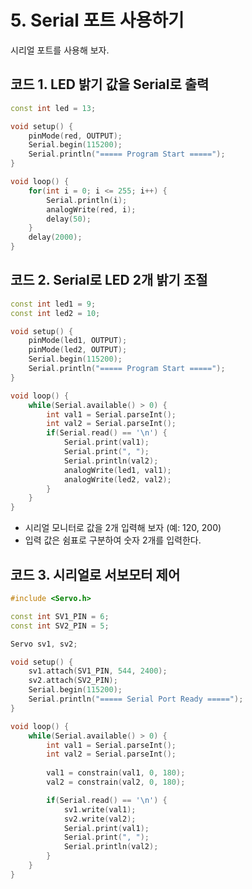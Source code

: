 # 5. Serial 포트 사용하기

시리얼 포트를 사용해 보자.


## 코드 1. LED 밝기 값을 Serial로 출력

```cpp title="serialWrite.ino" linenums="1" hl_lines="5"
const int led = 13;

void setup() {
    pinMode(red, OUTPUT);
    Serial.begin(115200);
    Serial.println("===== Program Start =====");
}

void loop() {
    for(int i = 0; i <= 255; i++) {
        Serial.println(i);
        analogWrite(red, i);
        delay(50);
    }
    delay(2000);
}
```


## 코드 2. Serial로 LED 2개 밝기 조절

```cpp title="serialRead.ino" linenums="1" hl_lines="12-15"
const int led1 = 9;
const int led2 = 10;

void setup() {
    pinMode(led1, OUTPUT);
    pinMode(led2, OUTPUT);
    Serial.begin(115200);
    Serial.println("===== Program Start =====");
}

void loop() {
    while(Serial.available() > 0) {
        int val1 = Serial.parseInt();
        int val2 = Serial.parseInt();
        if(Serial.read() == '\n') {
            Serial.print(val1);
            Serial.print(", ");
            Serial.println(val2);
            analogWrite(led1, val1);
            analogWrite(led2, val2);
        }
    }
}
```

* 시리얼 모니터로 값을 2개 입력해 보자 (예: 120, 200)
* 입력 값은 쉼표로 구분하여 숫자 2개를 입력한다.


## 코드 3. 시리얼로 서보모터 제어

```cpp title="serialReadServo.ino" linenums="1" hl_lines="20-21"
#include <Servo.h>

const int SV1_PIN = 6;
const int SV2_PIN = 5;

Servo sv1, sv2;

void setup() {
    sv1.attach(SV1_PIN, 544, 2400);
    sv2.attach(SV2_PIN);
    Serial.begin(115200);
    Serial.println("===== Serial Port Ready =====");
}

void loop() {
    while(Serial.available() > 0) {
        int val1 = Serial.parseInt();
        int val2 = Serial.parseInt();
        
        val1 = constrain(val1, 0, 180);
        val2 = constrain(val2, 0, 180);

        if(Serial.read() == '\n') {
            sv1.write(val1);
            sv2.write(val2);
            Serial.print(val1);
            Serial.print(", ");
            Serial.println(val2);
        }
    }
}
```